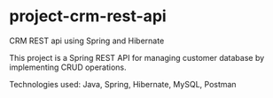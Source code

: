 # project-crm-rest-api
CRM REST api using Spring and Hibernate

This project is a Spring REST API for managing customer database by implementing CRUD operations.

Technologies used: Java, Spring, Hibernate, MySQL, Postman
